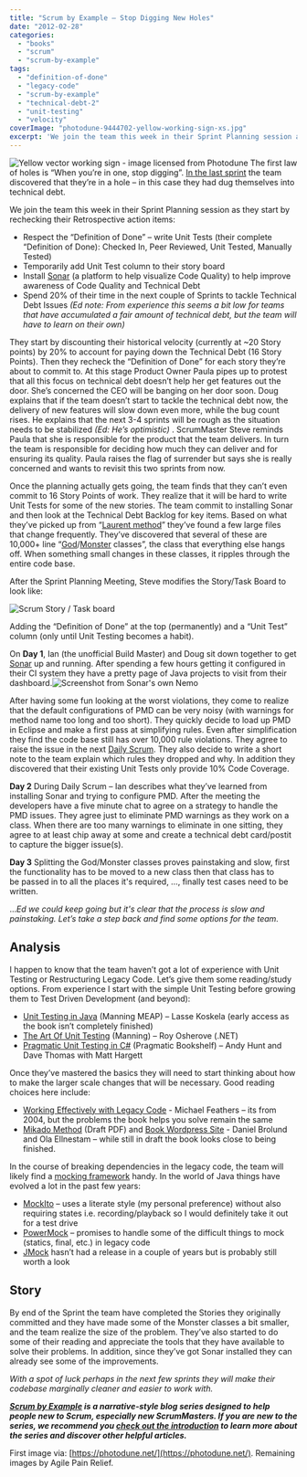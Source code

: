 ```yaml
---
title: "Scrum by Example – Stop Digging New Holes"
date: "2012-02-28"
categories: 
  - "books"
  - "scrum"
  - "scrum-by-example"
tags: 
  - "definition-of-done"
  - "legacy-code"
  - "scrum-by-example"
  - "technical-debt-2"
  - "unit-testing"
  - "velocity"
coverImage: "photodune-9444702-yellow-working-sign-xs.jpg"
excerpt: 'We join the team this week in their Sprint Planning session as they start by rechecking'
---
```


![Yellow vector working sign - image licensed from Photodune](src/content/blog/scrummaster-tales-stop-digging-new-holes/images/photodune-9444702-yellow-working-sign-xs.jpg) The first law of holes is “When you’re in one, stop digging”. [In the last sprint](/blog/scrummaster-tales-technical-debt-is-slowing-the-team.html) the team discovered that they’re in a hole – in this case they had dug themselves into technical debt.

We join the team this week in their Sprint Planning session as they start by rechecking their Retrospective action items:

- Respect the “Definition of Done” – write Unit Tests (their complete “Definition of Done): Checked In, Peer Reviewed, Unit Tested, Manually Tested)
- Temporarily add Unit Test column to their story board
- Install [Sonar](https://www.sonarsource.org/) (a platform to help visualize Code Quality) to help improve awareness of Code Quality and Technical Debt
- Spend 20% of their time in the next couple of Sprints to tackle Technical Debt Issues _(Ed note: From experience this seems a bit low for teams that have accumulated a fair amount of technical debt, but the team will have to learn on their own)_

They start by discounting their historical velocity (currently at ~20 Story points) by 20% to account for paying down the Technical Debt (16 Story Points). Then they recheck the “Definition of Done” for each story they’re about to commit to. At this stage Product Owner Paula pipes up to protest that all this focus on technical debt doesn’t help her get features out the door. She’s concerned the CEO will be banging on her door soon. Doug explains that if the team doesn’t start to tackle the technical debt now, the delivery of new features will slow down even more, while the bug count rises. He explains that the next 3-4 sprints will be rough as the situation needs to be stabilized _(Ed: He’s optimistic)_ . ScrumMaster Steve reminds Paula that she is responsible for the product that the team delivers. In turn the team is responsible for deciding how much they can deliver and for ensuring its quality. Paula raises the flag of surrender but says she is really concerned and wants to revisit this two sprints from now.

Once the planning actually gets going, the team finds that they can’t even commit to 16 Story Points of work. They realize that it will be hard to write Unit Tests for some of the new stories. The team commit to installing Sonar and then look at the Technical Debt Backlog for key items. Based on what they’ve picked up from “[Laurent method](https://www.artima.com/forums//threaded.jsp?forum=155&thread=182754)” they’ve found a few large files that change frequently. They’ve discovered that several of these are 10,000+ line “[God](https://en.wikipedia.org/wiki/God_object)/[Monster](https://lostechies.com/chrismissal/2009/05/28/anti-patterns-and-worst-practices-monster-objects/) classes”, the class that everything else hangs off. When something small changes in these classes, it ripples through the entire code base.

After the Sprint Planning Meeting, Steve modifies the Story/Task Board to look like:

![Scrum Story / Task board](src/content/blog/scrummaster-tales-stop-digging-new-holes/images/Story-Task-board.png)

Adding the “Definition of Done” at the top (permanently) and a “Unit Test” column (only until Unit Testing becomes a habit).

On **Day 1**, Ian (the unofficial Build Master) and Doug sit down together to get [Sonar](https://www.sonarsource.org/) up and running. After spending a few hours getting it configured in their CI system they have a pretty page of Java projects to visit from their dashboard.![Screenshot from Sonar's own Nemo](src/content/blog/scrummaster-tales-stop-digging-new-holes/images/Sonar-screenshot.png)

After having some fun looking at the worst violations, they come to realize that the default configurations of PMD can be very noisy (with warnings for method name too long and too short). They quickly decide to load up PMD in Eclipse and make a first pass at simplifying rules. Even after simplification they find the code base still has over 10,000 rule violations. They agree to raise the issue in the next [Daily Scrum](/blog/pathologies-of-the-daily-scrum-or-standup.html). They also decide to write a short note to the team explain which rules they dropped and why. In addition they discovered that their existing Unit Tests only provide 10% Code Coverage.

**Day 2** During Daily Scrum – Ian describes what they’ve learned from installing Sonar and trying to configure PMD. After the meeting the developers have a five minute chat to agree on a strategy to handle the PMD issues. They agree just to eliminate PMD warnings as they work on a class. When there are too many warnings to eliminate in one sitting, they agree to at least chip away at some and create a technical debt card/postit to capture the bigger issue(s).

**Day 3** Splitting the God/Monster classes proves painstaking and slow, first the functionality has to be moved to a new class then that class has to be passed in to all the places it's required, …, finally test cases need to be written.

…_Ed we could keep going but it's clear that the process is slow and painstaking. Let’s take a step back and find some options for the team._

## Analysis

I happen to know that the team haven’t got a lot of experience with Unit Testing or Restructuring Legacy Code. Let’s give them some reading/study options. From experience I start with the simple Unit Testing before growing them to Test Driven Development (and beyond):

- [Unit Testing in Java](https://www.manning.com/books/effective-unit-testing) (Manning MEAP) – Lasse Koskela (early access as the book isn’t completely finished)
- [The Art Of Unit Testing](https://www.artofunittesting.com) (Manning) – Roy Osherove (.NET)
- [Pragmatic Unit Testing in C#](https://pragprog.com/titles/utc2/pragmatic-unit-testing-in-c-with-nunit-2nd-edition/) (Pragmatic Bookshelf) – Andy Hunt and Dave Thomas with Matt Hargett

Once they’ve mastered the basics they will need to start thinking about how to make the larger scale changes that will be necessary. Good reading choices here include:

- [Working Effectively with Legacy Code](https://www.amazon.com/Working-Effectively-Legacy-Michael-Feathers/dp/0131177052/&tag=notesfromatoo-20) - Michael Feathers – its from 2004, but the problems the book helps you solve remain the same
- [Mikado Method](https://www.agical.com/mikmeth/mikadomethod.pdf) (Draft PDF) and [Book Wordpress Site](https://mikadomethod.wordpress.com/book/) - Daniel Brolund and Ola Ellnestam – while still in draft the book looks close to being finished.

In the course of breaking dependencies in the legacy code, the team will likely find a [mocking framework](https://en.wikipedia.org/wiki/Mock_object) handy. In the world of Java things have evolved a lot in the past few years:

- [MockIto](https://code.google.com/p/mockito/) – uses a literate style (my personal preference) without also requiring states i.e. recording/playback so I would definitely take it out for a test drive
- [PowerMock](https://code.google.com/p/powermock/) – promises to handle some of the difficult things to mock (statics, final, etc.) in legacy code
- [JMock](https://jmock.org) hasn’t had a release in a couple of years but is probably still worth a look

## Story

By end of the Sprint the team have completed the Stories they originally committed and they have made some of the Monster classes a bit smaller, and the team realize the size of the problem. They’ve also started to do some of their reading and appreciate the tools that they have available to solve their problems. In addition, since they’ve got Sonar installed they can already see some of the improvements.

_With a spot of luck perhaps in the next few sprints they will make their codebase marginally cleaner and easier to work with._

_**[Scrum by Example](/blog/category/scrum-by-example) is a narrative-style blog series designed to help people new to Scrum, especially new ScrumMasters. If you are new to the series, we recommend you [check out the introduction](/blog/scrum-by-example.html) to learn more about the series and discover other helpful articles.**_

First image via: [https://photodune.net/](https://photodune.net/). Remaining images by Agile Pain Relief.

